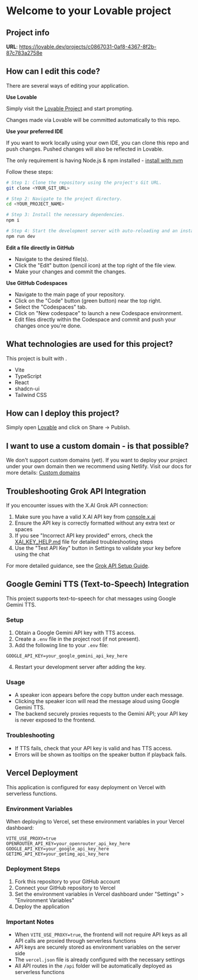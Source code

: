 # Welcome to your Lovable project

## Project info

**URL**: https://lovable.dev/projects/c0867031-0af8-4367-8f2b-87c783a2758e

## How can I edit this code?

There are several ways of editing your application.

**Use Lovable**

Simply visit the [Lovable Project](https://lovable.dev/projects/c0867031-0af8-4367-8f2b-87c783a2758e) and start prompting.

Changes made via Lovable will be committed automatically to this repo.

**Use your preferred IDE**

If you want to work locally using your own IDE, you can clone this repo and push changes. Pushed changes will also be reflected in Lovable.

The only requirement is having Node.js & npm installed - [install with nvm](https://github.com/nvm-sh/nvm#installing-and-updating)

Follow these steps:

```sh
# Step 1: Clone the repository using the project's Git URL.
git clone <YOUR_GIT_URL>

# Step 2: Navigate to the project directory.
cd <YOUR_PROJECT_NAME>

# Step 3: Install the necessary dependencies.
npm i

# Step 4: Start the development server with auto-reloading and an instant preview.
npm run dev
```

**Edit a file directly in GitHub**

- Navigate to the desired file(s).
- Click the "Edit" button (pencil icon) at the top right of the file view.
- Make your changes and commit the changes.

**Use GitHub Codespaces**

- Navigate to the main page of your repository.
- Click on the "Code" button (green button) near the top right.
- Select the "Codespaces" tab.
- Click on "New codespace" to launch a new Codespace environment.
- Edit files directly within the Codespace and commit and push your changes once you're done.

## What technologies are used for this project?

This project is built with .

- Vite
- TypeScript
- React
- shadcn-ui
- Tailwind CSS

## How can I deploy this project?

Simply open [Lovable](https://lovable.dev/projects/c0867031-0af8-4367-8f2b-87c783a2758e) and click on Share -> Publish.

## I want to use a custom domain - is that possible?

We don't support custom domains (yet). If you want to deploy your project under your own domain then we recommend using Netlify. Visit our docs for more details: [Custom domains](https://docs.lovable.dev/tips-tricks/custom-domain/)

## Troubleshooting Grok API Integration

If you encounter issues with the X.AI Grok API connection:

1. Make sure you have a valid X.AI API key from [console.x.ai](https://console.x.ai/)
2. Ensure the API key is correctly formatted without any extra text or spaces
3. If you see "Incorrect API key provided" errors, check the [XAI_KEY_HELP.md](XAI_KEY_HELP.md) file for detailed troubleshooting steps
4. Use the "Test API Key" button in Settings to validate your key before using the chat

For more detailed guidance, see the [Grok API Setup Guide](GROK_API_SETUP.md).

## Google Gemini TTS (Text-to-Speech) Integration

This project supports text-to-speech for chat messages using Google Gemini TTS.

### Setup
1. Obtain a Google Gemini API key with TTS access.
2. Create a `.env` file in the project root (if not present).
3. Add the following line to your `.env` file:

```
GOOGLE_API_KEY=your_google_gemini_api_key_here
```

4. Restart your development server after adding the key.

### Usage
- A speaker icon appears before the copy button under each message.
- Clicking the speaker icon will read the message aloud using Google Gemini TTS.
- The backend securely proxies requests to the Gemini API; your API key is never exposed to the frontend.

### Troubleshooting
- If TTS fails, check that your API key is valid and has TTS access.
- Errors will be shown as tooltips on the speaker button if playback fails.

## Vercel Deployment

This application is configured for easy deployment on Vercel with serverless functions.

### Environment Variables

When deploying to Vercel, set these environment variables in your Vercel dashboard:

```
VITE_USE_PROXY=true
OPENROUTER_API_KEY=your_openrouter_api_key_here
GOOGLE_API_KEY=your_google_api_key_here
GETIMG_API_KEY=your_getimg_api_key_here
```

### Deployment Steps

1. Fork this repository to your GitHub account
2. Connect your GitHub repository to Vercel
3. Set the environment variables in Vercel dashboard under "Settings" > "Environment Variables"
4. Deploy the application

### Important Notes

- When `VITE_USE_PROXY=true`, the frontend will not require API keys as all API calls are proxied through serverless functions
- API keys are securely stored as environment variables on the server side
- The `vercel.json` file is already configured with the necessary settings
- All API routes in the `/api` folder will be automatically deployed as serverless functions
